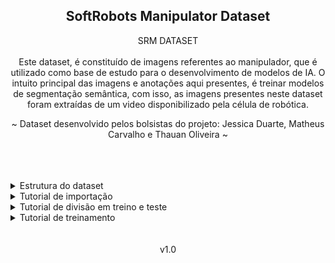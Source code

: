 ## <div align="center">SoftRobots Manipulator Dataset</div>
<div align="center">SRM DATASET</div>

<div align="center">
<br>
Este dataset, é constituído de imagens referentes ao manipulador, que é utilizado como base de estudo para o desenvolvimento de modelos de IA. O intuito principal das imagens e anotações aqui presentes, é treinar modelos de segmentação semântica, com isso, as imagens presentes neste dataset foram extraídas de um video disponibilizado pela célula de robótica.

<br>

~ Dataset desenvolvido pelos bolsistas do projeto: Jessica Duarte, Matheus Carvalho e Thauan Oliveira ~
</div>

<br>
<br>
<br>

<details>
  <summary>Estrutura do dataset</summary>
  <p>O dataset é estruturado da seguinte forma</p>

    srm_dataset
    ├── README.md
    ├── README.txt
    ├── train_data
    ├──────images
    │       ├── images.jpg
    │       
    ├──────labels
    │       ├── annotations.json
    │       ├── classes.csv     
    │
    ├──────masks 
    │       ├── masks.png
    │           
<br>

</details>

<details>
  <summary>Tutorial de importação</summary>
  Antes de realizar a importação, é importante ressaltar que todo processo que está sendo realizado é levando em consideração a utilização do <a href="https://colab.research.google.com/?utm_source=scs-index">Google Collaboratory </a>. 

```bash
!git clone https://github.com/thauanoliveiraa/srm_dataset.git  # clonando o repositório onde o dataset está contido

%cd /content/srm_dataset/  #especificando o diretório

!git pull https://github.com/thauanoliveiraa/srm_dataset  #Atualizando nosso repositório local a partir do repositório remoto

%cd /content  
```
<br>


</details>

<details>
  <summary>Tutorial de divisão em treino e teste</summary>

</details>

<details>
<summary>Tutorial de treinamento</summary>



</details>
<br>

<div align="center">
<br>
v1.0

</div>













